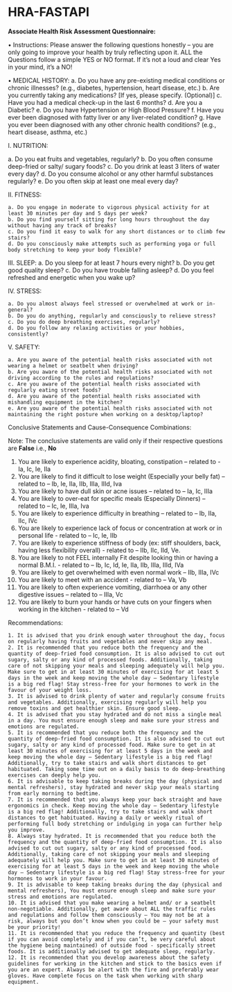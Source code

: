 # HRA-FASTAPI

**Associate Health Risk Assessment Questionnaire:**

• Instructions:
Please answer the following questions honestly – you are only going to improve your health by truly reflecting upon it. ALL the Questions follow a simple YES or NO format. If it’s not a loud and clear Yes in your mind, it’s a NO!

  • MEDICAL HISTORY:
    a. Do you have any pre-existing medical conditions or chronic illnesses? (e.g., diabetes, hypertension, heart disease, etc.)
    b. Are you currently taking any medications?
[If yes, please specify. (Optional)]
    c. Have you had a medical check-up in the last 6 months?
    d. Are you a Diabetic?
    e. Do you have Hypertension or High Blood Pressure?
    f. Have you ever been diagnosed with fatty liver or any liver-related condition?
    g. Have you ever been diagnosed with any other chronic health conditions? (e.g., heart disease, asthma, etc.)

I. NUTRITION:

a. Do you eat fruits and vegetables, regularly?
b. Do you often consume deep-fried or salty/ sugary foods?
c. Do you drink at least 3 liters of water every day?
d. Do you consume alcohol or any other harmful substances regularly?
e. Do you often skip at least one meal every day?

II. FITNESS:

    a. Do you engage in moderate to vigorous physical activity for at least 30 minutes per day and 5 days per week?
    b. Do you find yourself sitting for long hours throughout the day without having any track of breaks?
    c. Do you find it easy to walk for any short distances or to climb few stairs? 
    d. Do you consciously make attempts such as performing yoga or full body stretching to keep your body flexible? 
III. SLEEP:
    a. Do you sleep for at least 7 hours every night?
    b. Do you get good quality sleep?
    c. Do you have trouble falling asleep?
    d. Do you feel refreshed and energetic when you wake up?

IV. STRESS:

    a. Do you almost always feel stressed or overwhelmed at work or in-general?
    b. Do you do anything, regularly and consciously to relieve stress? 
    c. Do you do deep breathing exercises, regularly?
    d. Do you follow any relaxing activities or your hobbies, consistently?

V. SAFETY:

    a. Are you aware of the potential health risks associated with not wearing a helmet or seatbelt when driving?
    b. Are you aware of the potential health risks associated with not driving according to the rules and regulations?
    c. Are you aware of the potential health risks associated with regularly eating street foods?
    d. Are you aware of the potential health risks associated with mishandling equipment in the kitchen? 
    e. Are you aware of the potential health risks associated with not maintaining the right posture when working on a desktop/laptop?


Conclusive Statements and Cause-Consequence Combinations:

Note: The conclusive statements are valid only if their respective questions are **False** i.e., **No**

1. You are likely to experience acidity, bloating, constipation – related to - Ia, Ic, Ie, IIa
2. You are likely to find it difficult to lose weight (Especially your belly fat) – related to – Ib, Ie, IIa, IIb, IIIa, IIId, Iva
3. You are likely to have dull skin or acne issues – related to – Ia, Ic, IIIa
4. You are likely to over-eat for specific meals (Especially Dinners) – related to – Ic, Ie, IIIa, Iva
5. You are likely to experience difficulty in breathing – related to – Ib, IIa, IIc, IVc
6. You are likely to experience lack of focus or concentration at work or in personal life - related to – Ic, Ie, IIb
7. You are likely to experience stiffness of body (ex: stiff shoulders, back, having less flexibility overall) - related to – IIb, IIc, IId, Ve.
8. You are likely to not FEEL internally Fit despite looking thin or having a normal B.M.I. - related to – Ib, Ic, Id, Ie, IIa, IIb, IIIa, IIId, IVa 
9. You are likely to get overwhelmed with even normal work – IIb, IIIa, IVc
10. You are likely to meet with an accident - related to – Va, Vb
11. You are likely to often experience vomiting, diarrhoea or any other digestive issues – related to – IIIa, Vc
12. You are likely to burn your hands or have cuts on your fingers when working in the kitchen - related to – Vd

Recommendations:

    1. It is advised that you drink enough water throughout the day, focus on regularly having fruits and vegetables and never skip any meal. 
    2. It is recommended that you reduce both the frequency and the quantity of deep-fried food consumption. It is also advised to cut out sugary, salty or any kind of processed foods. Additionally, taking care of not skipping your meals and sleeping adequately will help you. Make sure to get in at least 30 minutes of exercising for at least 5 days in the week and keep moving the whole day – Sedentary lifestyle is a big red flag! Stay stress-free for your hormones to work in the favour of your weight loss. 
    3. It is advised to drink plenty of water and regularly consume fruits and vegetables. Additionally, exercising regularly will help you remove toxins and get healthier skin. Ensure good sleep. 
    4. It is advised that you stay hydrated and do not miss a single meal in a day. You must ensure enough sleep and make sure your stress and emotions are regulated. 
    5. It is recommended that you reduce both the frequency and the quantity of deep-fried food consumption. It is also advised to cut out sugary, salty or any kind of processed food. Make sure to get in at least 30 minutes of exercising for at least 5 days in the week and keep moving the whole day – Sedentary lifestyle is a big red flag! Additionally, try to take stairs and walk short distances to get habituated. Taking some time out on a daily basis to do deep-breathing exercises can deeply help you. 
    6. It is advisable to keep taking breaks during the day (physical and mental refreshers), stay hydrated and never skip your meals starting from early morning to bedtime. 
    7. It is recommended that you always keep your back straight and have ergonomics in check. Keep moving the whole day – Sedentary lifestyle is a big red flag! Additionally, try to take stairs and walk short distances to get habituated. Having a daily or weekly ritual of performing full body stretching or indulging in yoga can further help you improve. 
    8. Always stay hydrated. It is recommended that you reduce both the frequency and the quantity of deep-fried food consumption. It is also advised to cut out sugary, salty or any kind of processed food. Additionally, taking care of not skipping your meals and sleeping adequately will help you. Make sure to get in at least 30 minutes of exercising for at least 5 days in the week and keep moving the whole day – Sedentary lifestyle is a big red flag! Stay stress-free for your hormones to work in your favour.
    9. It is advisable to keep taking breaks during the day (physical and mental refreshers), You must ensure enough sleep and make sure your stress and emotions are regulated. 
    10. It is advised that you make wearing a helmet and/ or a seatbelt non-negotiable. Additionally, get aware about ALL the traffic rules and regulations and follow them consciously – You may not be at a risk, always but you don’t know when you could be – your safety must be your priority!
    11. It is recommended that you reduce the frequency and quantity (best if you can avoid completely and if you can’t, be very careful about the hygiene being maintained) of outside food - specifically street foods. It is additionally advised to get adequate sleep, regularly. 
    12. It is recommended that you develop awareness about the safety guidelines for working in the kitchen and stick to the basics even if you are an expert. Always be alert with the fire and preferably wear gloves. Have complete focus on the task when working with sharp equipment.


